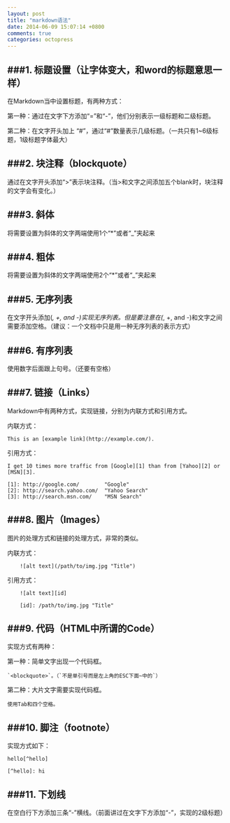 ```yaml
---
layout: post
title: "markdown语法"
date: 2014-06-09 15:07:14 +0800
comments: true
categories: octopress
---
```



###1. 标题设置（让字体变大，和word的标题意思一样）
---

在Markdown当中设置标题，有两种方式：

第一种：通过在文字下方添加“=”和“-”，他们分别表示一级标题和二级标题。

第二种：在文字开头加上 “#”，通过“#”数量表示几级标题。（一共只有1~6级标题，1级标题字体最大）

###2. 块注释（blockquote）
---

通过在文字开头添加“>”表示块注释。（当>和文字之间添加五个blank时，块注释的文字会有变化。）

###3. 斜体
---
将需要设置为斜体的文字两端使用1个“*”或者“_”夹起来


<!--more-->

###4. 粗体
---
将需要设置为斜体的文字两端使用2个“*”或者“_”夹起来

###5. 无序列表
---
在文字开头添加(*, +, and -)实现无序列表。但是要注意在(*, +, and -)和文字之间需要添加空格。（建议：一个文档中只是用一种无序列表的表示方式）

###6. 有序列表
---
使用数字后面跟上句号。（还要有空格）

###7. 链接（Links）
---
Markdown中有两种方式，实现链接，分别为内联方式和引用方式。

内联方式：

	This is an [example link](http://example.com/).

引用方式：

	I get 10 times more traffic from [Google][1] than from [Yahoo][2] or [MSN][3].  

	[1]: http://google.com/        "Google" 
	[2]: http://search.yahoo.com/  "Yahoo Search" 
	[3]: http://search.msn.com/    "MSN Search"
 

###8. 图片（Images）
---
图片的处理方式和链接的处理方式，非常的类似。

内联方式：

		![alt text](/path/to/img.jpg "Title")

引用方式：

		![alt text][id] 

		[id]: /path/to/img.jpg "Title"

###9. 代码（HTML中所谓的Code）
---
实现方式有两种：

第一种：简单文字出现一个代码框。

	`<blockquote>`。（`不是单引号而是左上角的ESC下面~中的`）


第二种：大片文字需要实现代码框。

	使用Tab和四个空格。

###10. 脚注（footnote）
---

实现方式如下：

	hello[^hello]

	[^hello]: hi

###11. 下划线
---

在空白行下方添加三条“-”横线。（前面讲过在文字下方添加“-”，实现的2级标题）


